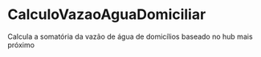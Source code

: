 # CalculoVazaoAguaDomiciliar
Calcula a somatória da vazão de água de domicílios baseado no hub mais próximo
